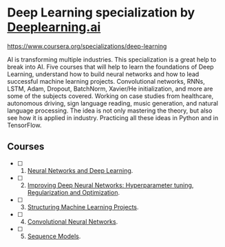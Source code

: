 # Deep Learning specialization by [Deeplearning.ai](https://www.deeplearning.ai/)

https://www.coursera.org/specializations/deep-learning

AI is transforming multiple industries. This specialization is a great help to break into AI. Five courses that will help to learn the foundations of 
Deep Learning, understand how to build neural networks and how to lead successful machine learning projects. Convolutional 
networks, RNNs, LSTM, Adam, Dropout, BatchNorm, Xavier/He initialization, and more are some of the subjects covered. 
Working on case studies from healthcare, autonomous driving, sign language reading, music generation, and natural language 
processing. The idea is not only mastering the theory, but also see how it is applied in industry. Practicing all these ideas 
in Python and in TensorFlow.

## Courses
- [ ] 1. [Neural Networks and Deep Learning](https://github.com/jscriptcoder/deep-learning-specialization/tree/master/neural-networks).
- [ ] 2. [Improving Deep Neural Networks: Hyperparameter tuning, Regularization and Optimization](https://github.com/jscriptcoder/deep-learning-specialization/tree/master/improving-deep-nn).
- [ ] 3. [Structuring Machine Learning Projects](https://github.com/jscriptcoder/deep-learning-specialization/tree/master/structuring-ml-proj).
- [ ] 4. [Convolutional Neural Networks](https://github.com/jscriptcoder/deep-learning-specialization/tree/master/convolutional-nn).
- [ ] 5. [Sequence Models](https://github.com/jscriptcoder/deep-learning-specialization/tree/master/sequence-models).
